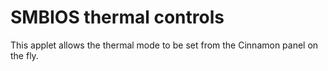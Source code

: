 # SMBIOS thermal controls

This applet allows the thermal mode to be set from the Cinnamon panel on the fly.
